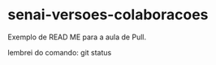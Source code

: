 # senai-versoes-colaboracoes

Exemplo de READ ME para a aula de Pull. 

lembrei do comando: git status

